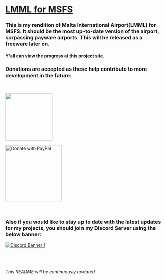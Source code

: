 # <ins>LMML for MSFS<ins/>

### This is my rendition of Malta International Airport(LMML) for MSFS. It should be the most up-to-date version of the airport, surpassing payware airports. This will be released as a freeware later on.

#### Y'all can view the progress at this [project site](https://github.com/users/vikingnope/projects/5).

### Donations are accepted as these help contribute to more development in the future:

<br/>

<a href="https://www.buymeacoffee.com/vikingnope"><img src="https://cdn.buymeacoffee.com/buttons/v2/default-yellow.png" width="150"/></a>


<a href="https://www.paypal.com/donate/?hosted_button_id=4RJY7V64TUKHQ"><img src="https://raw.githubusercontent.com/stefan-niedermann/paypal-donate-button/master/paypal-donate-button.png" alt="Donate with PayPal" width="180"/></a>

<br/>

### Also if you would like to stay up to date with the latest updates for my projects, you should join my Discord Server using the below banner:

<a href= "https://discord.gg/ZNQzkZ8tNp"><img src="https://discordapp.com/api/guilds/1050783936910987354/widget.png?style=banner1"  alt="Discord Banner 1"/></a>

<br/><br/>

###### This README will be continuously updated.